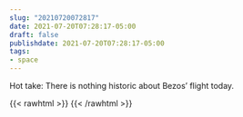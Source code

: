 ```yaml
---
slug: "20210720072817"
date: 2021-07-20T07:28:17-05:00
draft: false
publishdate: 2021-07-20T07:28:17-05:00
tags:
- space
---
```


Hot take: There is nothing historic about Bezos’ flight today.

{{< rawhtml >}}
<a href="https://brid.gy/publish/twitter"></a>
{{< /rawhtml >}}
